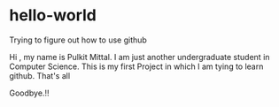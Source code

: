 # hello-world
Trying to figure out how to use github

Hi , my name is Pulkit Mittal. I am just another undergraduate student in Computer Science. This is my first Project in which I am tying to learn github. That's all

Goodbye.!!
